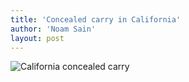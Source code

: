 ```yaml
---
title: 'Concealed carry in California'
author: 'Noam Sain'
layout: post
---
```


![California concealed carry](/assets/2019-02-CA-concealed-carry.png "Concealed carry in California")
